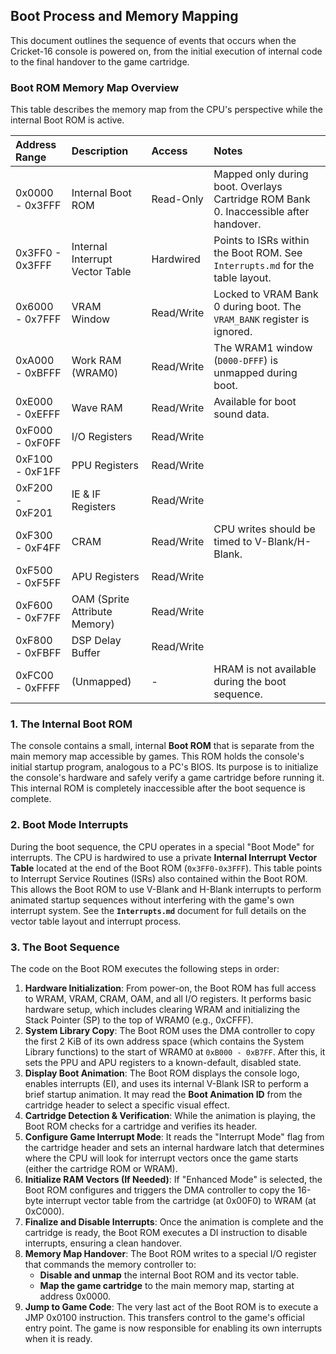 ## **Boot Process and Memory Mapping**

This document outlines the sequence of events that occurs when the Cricket-16 console is powered on, from the initial execution of internal code to the final handover to the game cartridge.

### **Boot ROM Memory Map Overview**

This table describes the memory map from the CPU's perspective while the internal Boot ROM is active.

| Address Range   | Description                     | Access     | Notes                                                                                |
| :-------------- | :------------------------------ | :--------- | :----------------------------------------------------------------------------------- |
| 0x0000 - 0x3FFF | Internal Boot ROM               | Read-Only  | Mapped only during boot. Overlays Cartridge ROM Bank 0. Inaccessible after handover. |
| 0x3FF0 - 0x3FFF | Internal Interrupt Vector Table | Hardwired  | Points to ISRs within the Boot ROM. See `Interrupts.md` for the table layout.      |
| 0x6000 - 0x7FFF | VRAM Window                     | Read/Write | Locked to VRAM Bank 0 during boot. The `VRAM_BANK` register is ignored.              |
| 0xA000 - 0xBFFF | Work RAM (WRAM0)                | Read/Write | The WRAM1 window (`D000-DFFF`) is unmapped during boot.                              |
| 0xE000 - 0xEFFF | Wave RAM                        | Read/Write | Available for boot sound data.                                                       |
| 0xF000 - 0xF0FF | I/O Registers                   | Read/Write |                                                                                      |
| 0xF100 - 0xF1FF | PPU Registers                   | Read/Write |                                                                                      |
| 0xF200 - 0xF201 | IE & IF Registers               | Read/Write |                                                                                      |
| 0xF300 - 0xF4FF | CRAM                            | Read/Write | CPU writes should be timed to V-Blank/H-Blank.                                       |
| 0xF500 - 0xF5FF | APU Registers                   | Read/Write |                                                                                      |
| 0xF600 - 0xF7FF | OAM (Sprite Attribute Memory)   | Read/Write |                                                                                      |
| 0xF800 - 0xFBFF | DSP Delay Buffer                | Read/Write |                                                                                      |
| 0xFC00 - 0xFFFF | (Unmapped)                      | -          | HRAM is not available during the boot sequence.                                      |

###

### **1. The Internal Boot ROM**

The console contains a small, internal **Boot ROM** that is separate from the main memory map accessible by games. This ROM holds the console's initial startup program, analogous to a PC's BIOS. Its purpose is to initialize the console's hardware and safely verify a game cartridge before running it. This internal ROM is completely inaccessible after the boot sequence is complete.

### **2. Boot Mode Interrupts**

During the boot sequence, the CPU operates in a special "Boot Mode" for interrupts. The CPU is hardwired to use a private **Internal Interrupt Vector Table** located at the end of the Boot ROM (`0x3FF0-0x3FFF`). This table points to Interrupt Service Routines (ISRs) also contained within the Boot ROM. This allows the Boot ROM to use V-Blank and H-Blank interrupts to perform animated startup sequences without interfering with the game's own interrupt system. See the **`Interrupts.md`** document for full details on the vector table layout and interrupt process.

### **3. The Boot Sequence**

The code on the Boot ROM executes the following steps in order:

1. **Hardware Initialization**: From power-on, the Boot ROM has full access to WRAM, VRAM, CRAM, OAM, and all I/O registers. It performs basic hardware setup, which includes clearing WRAM and initializing the Stack Pointer (SP) to the top of WRAM0 (e.g., 0xCFFF).
2. **System Library Copy**: The Boot ROM uses the DMA controller to copy the first 2 KiB of its own address space (which contains the System Library functions) to the start of WRAM0 at `0xB000 - 0xB7FF`. After this, it sets the PPU and APU registers to a known-default, disabled state.
3. **Display Boot Animation**: The Boot ROM displays the console logo, enables interrupts (EI), and uses its internal V-Blank ISR to perform a brief startup animation. It may read the **Boot Animation ID** from the cartridge header to select a specific visual effect.
4. **Cartridge Detection & Verification**: While the animation is playing, the Boot ROM checks for a cartridge and verifies its header.
5. **Configure Game Interrupt Mode**: It reads the "Interrupt Mode" flag from the cartridge header and sets an internal hardware latch that determines where the CPU will look for interrupt vectors once the game starts (either the cartridge ROM or WRAM).
6. **Initialize RAM Vectors (If Needed)**: If "Enhanced Mode" is selected, the Boot ROM configures and triggers the DMA controller to copy the 16-byte interrupt vector table from the cartridge (at 0x00F0) to WRAM (at 0xC000).
7. **Finalize and Disable Interrupts**: Once the animation is complete and the cartridge is ready, the Boot ROM executes a DI instruction to disable interrupts, ensuring a clean handover.
8. **Memory Map Handover**: The Boot ROM writes to a special I/O register that commands the memory controller to:
   - **Disable and unmap** the internal Boot ROM and its vector table.
   - **Map the game cartridge** to the main memory map, starting at address 0x0000.
9. **Jump to Game Code**: The very last act of the Boot ROM is to execute a JMP 0x0100 instruction. This transfers control to the game's official entry point. The game is now responsible for enabling its own interrupts when it is ready.
